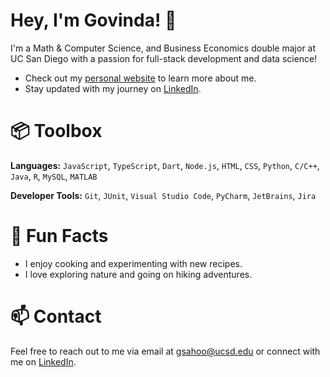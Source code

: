 <!--- <p align="center">
  <img src="/giphy.gif" alt="Photo" height="300">
</p> --->

# Hey, I'm Govinda! 👋

I'm a Math & Computer Science, and Business Economics double major at UC San Diego with a passion for full-stack development and data science!
- Check out my [personal website](https://govinda-sahoo.com/) to learn more about me.
- Stay updated with my journey on [LinkedIn](https://www.linkedin.com/in/govinda-charan-sahoo/).

# 📦 Toolbox
**Languages:** ```JavaScript```, ```TypeScript```, ```Dart```, ```Node.js```, ```HTML```, ```CSS```, ```Python```, ```C/C++```, ```Java```, ```R```, ```MySQL```, ```MATLAB```

<!--- **Frontend Development:** ```Flutterflow``` --->

<!--- **Backend Development:** ```Supabase``` --->
<!--- **DevOps:** ```AWS```, ```Azure```, ```Docker```, ```Netlify```, ```Render```--->

**Developer Tools:** ```Git```, ```JUnit```, ```Visual Studio Code```, ```PyCharm```, ```JetBrains```, ```Jira```



# 🤩 Fun Facts
- I enjoy cooking and experimenting with new recipes.
- I love exploring nature and going on hiking adventures.

# 📫 Contact
Feel free to reach out to me via email at gsahoo@ucsd.edu or connect with me on [LinkedIn](https://www.linkedin.com/in/govinda-charan-sahoo/).

